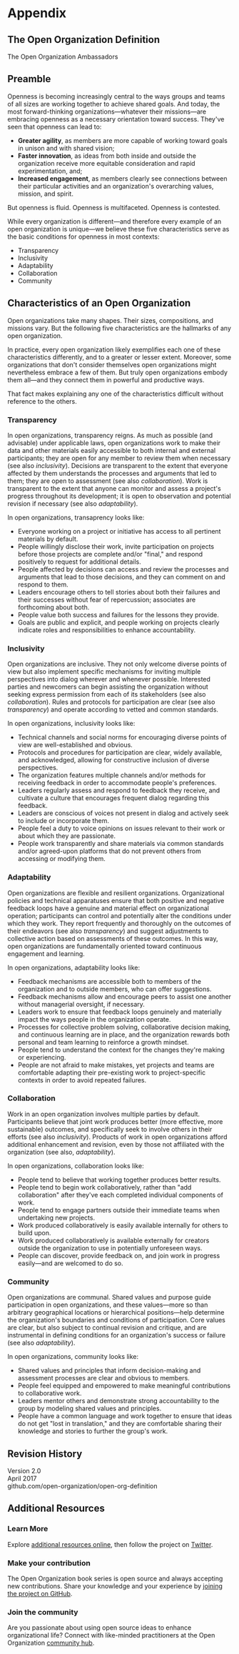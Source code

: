 # Appendix

## The Open Organization Definition
The Open Organization Ambassadors

## Preamble
Openness is becoming increasingly central to the ways groups and teams of all sizes are working together to achieve shared goals. And today, the most forward-thinking organizations—whatever their missions—are embracing openness as a necessary orientation toward success. They've seen that openness can lead to:

* **Greater agility**, as members are more capable of working toward goals in unison and with shared vision;
* **Faster innovation**, as ideas from both inside and outside the organization receive more equitable consideration and rapid experimentation, and;
* **Increased engagement**, as members clearly see connections between their particular activities and an organization's overarching values, mission, and spirit.

But openness is fluid. Openness is multifaceted. Openness is contested.

While every organization is different—and therefore every example of an open organization is unique—we believe these five characteristics serve as the basic conditions for openness in most contexts:

* Transparency
* Inclusivity
* Adaptability
* Collaboration
* Community

## Characteristics of an Open Organization
Open organizations take many shapes. Their sizes, compositions, and missions vary. But the following five characteristics are the hallmarks of any open organization.

In practice, every open organization likely exemplifies each one of these characteristics differently, and to a greater or lesser extent. Moreover, some organizations that don't consider themselves open organizations might nevertheless embrace a few of them. But truly open organizations embody them all—and they connect them in powerful and productive ways.

That fact makes explaining any one of the characteristics difficult without reference to the others.

### Transparency
In open organizations, transparency reigns. As much as possible (and advisable) under applicable laws, open organizations work to make their data and other materials easily accessible to both internal and external participants; they are open for any member to review them when necessary (see also _inclusivity_). Decisions are transparent to the extent that everyone affected by them understands the processes and arguments that led to them; they are open to assessment (see also _collaboration_). Work is transparent to the extent that anyone can monitor and assess a project's progress throughout its development; it is open to observation and potential revision if necessary (see also _adaptability_).

In open organizations, transaprency looks like:

* Everyone working on a project or initiative has access to all pertinent materials by default.
* People willingly disclose their work, invite participation on projects before those projects are complete and/or "final," and respond positively to request for additional details.
* People affected by decisions can access and review the processes and arguments that lead to those decisions, and they can comment on and respond to them.
* Leaders encourage others to tell stories about both their failures and their successes without fear of repercussion; associates are forthcoming about both.
* People value both success and failures for the lessons they provide.
* Goals are public and explicit, and people working on projects clearly indicate roles and responsibilities to enhance accountability.


### Inclusivity
Open organizations are inclusive. They not only welcome diverse points of view but also implement specific mechanisms for inviting multiple perspectives into dialog wherever and whenever possible. Interested parties and newcomers can begin assisting the organization without seeking express permission from each of its stakeholders (see also _collaboration_). Rules and protocols for participation are clear (see also _transparency_) and operate according to vetted and common standards.

In open organizations, inclusivity looks like:

* Technical channels and social norms for encouraging diverse points of view are well-established and obvious.
* Protocols and procedures for participation are clear, widely available, and acknowledged, allowing for constructive inclusion of diverse perspectives.
* The organization features multiple channels and/or methods for receiving feedback in order to accommodate people's preferences.
* Leaders regularly assess and respond to feedback they receive, and cultivate a culture that encourages frequent dialog regarding this feedback.
* Leaders are conscious of voices not present in dialog and actively seek to include or incorporate them.
* People feel a duty to voice opinions on issues relevant to their work or about which they are passionate.
* People work transparently and share materials via common standards and/or agreed-upon platforms that do not prevent others from accessing or modifying them.

### Adaptability
Open organizations are flexible and resilient organizations. Organizational policies and technical apparatuses ensure that both positive and negative feedback loops have a genuine and material effect on organizational operation; participants can control and potentially alter the conditions under which they work. They report frequently and thoroughly on the outcomes of their endeavors (see also _transparency_) and suggest adjustments to collective action based on assessments of these outcomes. In this way, open organizations are fundamentally oriented toward continuous engagement and learning.

In open organizations, adaptability looks like:

* Feedback mechanisms are accessible both to members of the organization and to outside members, who can offer suggestions.
* Feedback mechanisms allow and encourage peers to assist one another without managerial oversight, if necessary.
* Leaders work to ensure that feedback loops genuinely and materially impact the ways people in the organization operate.
* Processes for collective problem solving, collaborative decision making, and continuous learning are in place, and the organization rewards both personal and team learning to reinforce a growth mindset.
* People tend to understand the context for the changes they're making or experiencing.
* People are not afraid to make mistakes, yet projects and teams are comfortable adapting their pre-existing work to project-specific contexts in order to avoid repeated failures.

### Collaboration
Work in an open organization involves multiple parties by default. Participants believe that joint work produces better (more effective, more sustainable) outcomes, and specifically seek to involve others in their efforts (see also _inclusivity_). Products of work in open organizations afford additional enhancement and revision, even by those not affiliated with the organization (see also, _adaptability_).

In open organizations, collaboration looks like:

* People tend to believe that working together produces better results.
* People tend to begin work collaboratively, rather than "add collaboration" after they've each completed individual components of work.
* People tend to engage partners outside their immediate teams when undertaking new projects.
* Work produced collaboratively is easily available internally for others to build upon.
* Work produced collaboratively is available externally for creators outside the organization to use in potentially unforeseen ways.
* People can discover, provide feedback on, and join work in progress easily—and are welcomed to do so.

### Community
Open organizations are communal. Shared values and purpose guide participation in open organizations, and these values—more so than arbitrary geographical locations or hierarchical positions—help determine the organization's boundaries and conditions of participation. Core values are clear, but also subject to continual revision and critique, and are instrumental in defining conditions for an organization's success or failure (see also _adaptability_).

In open organizations, community looks like:

* Shared values and principles that inform decision-making and assessment processes are clear and obvious to members.
* People feel equipped and empowered to make meaningful contributions to collaborative work.
* Leaders mentor others and demonstrate strong accountability to the group by modeling shared values and principles.
* People have a common language and work together to ensure that ideas do not get "lost in translation," and they are comfortable sharing their knowledge and stories to further the group's work.

## Revision History

Version 2.0  
April 2017  
github.com/open-organization/open-org-definition

## Additional Resources

### Learn More
Explore [additional resources online](http://www.theopenorganization.org), then follow the project on [Twitter](https://www.twitter.com/openorgproject).

### Make your contribution
The Open Organization book series is open source and always accepting new contributions. Share your knowledge and your experience by [joining the project on GitHub](https://www.github.com/open-organization).

### Join the community
Are you passionate about using open source ideas to enhance organizational life? Connect with like-minded practitioners at the Open Organization [community hub](https://www.theopenorganization.community).
